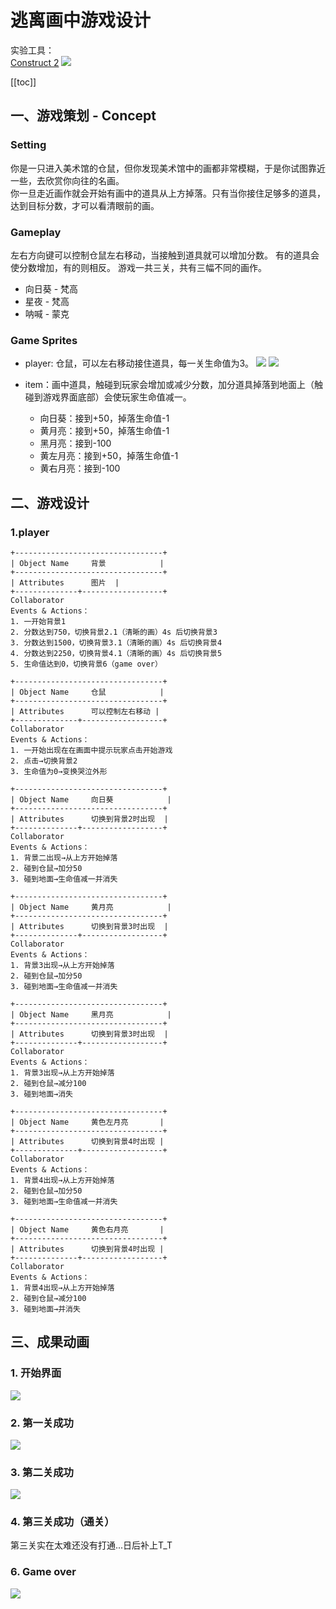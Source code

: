 # 逃离画中游戏设计
实验工具：  
[Construct 2](https://www.scirra.com/construct2)
![](images\lab08-1to2.gif)

[[toc]]

## **一、游戏策划 - Concept**
### Setting
你是一只进入美术馆的仓鼠，但你发现美术馆中的画都非常模糊，于是你试图靠近一些，去欣赏你向往的名画。  
你一旦走近画作就会开始有画中的道具从上方掉落。只有当你接住足够多的道具，达到目标分数，才可以看清眼前的画。
### Gameplay
左右方向键可以控制仓鼠左右移动，当接触到道具就可以增加分数。
有的道具会使分数增加，有的则相反。
游戏一共三关，共有三幅不同的画作。
* 向日葵 - 梵高
* 星夜 - 梵高
* 呐喊 - 蒙克

### Game Sprites
* player: 仓鼠，可以左右移动接住道具，每一关生命值为3。
![](images\lab08-player.PNG)
![](images\lab08-lp.PNG)

* item：画中道具，触碰到玩家会增加或减少分数，加分道具掉落到地面上（触碰到游戏界面底部）会使玩家生命值减一。
    * 向日葵：接到+50，掉落生命值-1
    * 黄月亮：接到+50，掉落生命值-1
    * 黑月亮：接到-100
    * 黄左月亮：接到+50，掉落生命值-1
    * 黄右月亮：接到-100




## **二、游戏设计**
### 1.player
```
+---------------------------------+  
| Object Name     背景            |  
+---------------------------------+
| Attributes      图片  |
+--------------+------------------+
Collaborator 
Events & Actions：
1. 一开始背景1
2. 分数达到750，切换背景2.1（清晰的画）4s 后切换背景3
3. 分数达到1500，切换背景3.1（清晰的画）4s 后切换背景4
4. 分数达到2250，切换背景4.1（清晰的画）4s 后切换背景5
5. 生命值达到0，切换背景6（game over）
```
```
+---------------------------------+  
| Object Name     仓鼠            |  
+---------------------------------+
| Attributes      可以控制左右移动 |
+--------------+------------------+
Collaborator 
Events & Actions：
1. 一开始出现在在画面中提示玩家点击开始游戏
2. 点击→切换背景2
3. 生命值为0→变换哭泣外形
```

```
+---------------------------------+  
| Object Name     向日葵            |  
+---------------------------------+
| Attributes      切换到背景2时出现  |
+--------------+------------------+
Collaborator 
Events & Actions：
1. 背景二出现→从上方开始掉落
2. 碰到仓鼠→加分50
3. 碰到地面→生命值减一并消失
```

```
+---------------------------------+  
| Object Name     黄月亮            |  
+---------------------------------+
| Attributes      切换到背景3时出现  |
+--------------+------------------+
Collaborator 
Events & Actions：
1. 背景3出现→从上方开始掉落
2. 碰到仓鼠→加分50
3. 碰到地面→生命值减一并消失
```

```
+---------------------------------+  
| Object Name     黑月亮            |  
+---------------------------------+
| Attributes      切换到背景3时出现  |
+--------------+------------------+
Collaborator 
Events & Actions：
1. 背景3出现→从上方开始掉落
2. 碰到仓鼠→减分100
3. 碰到地面→消失
```

```
+---------------------------------+  
| Object Name     黄色左月亮       |  
+---------------------------------+
| Attributes      切换到背景4时出现 |
+--------------+------------------+
Collaborator 
Events & Actions：
1. 背景4出现→从上方开始掉落
2. 碰到仓鼠→加分50
3. 碰到地面→生命值减一并消失
```
```
+---------------------------------+  
| Object Name     黄色右月亮       |  
+---------------------------------+
| Attributes      切换到背景4时出现 |
+--------------+------------------+
Collaborator 
Events & Actions：
1. 背景4出现→从上方开始掉落
2. 碰到仓鼠→减分100
3. 碰到地面→并消失
```

## **三、成果动画**
### 1. 开始界面
![](images\lab08-gif1.gif)
### 2. 第一关成功
![](images\lab08-1to2.gif)
### 3. 第二关成功
![](images\lab08-2to3.gif)
### 4. 第三关成功（通关）
第三关实在太难还没有打通...日后补上T_T
### 6. Game over
![](images\lab08-gameover.gif)

